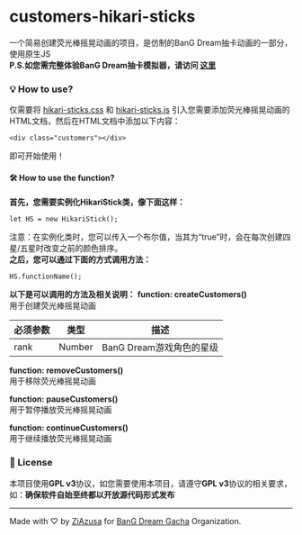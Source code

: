# customers-hikari-sticks
一个简易创建荧光棒摇晃动画的项目，是仿制的BanG Dream抽卡动画的一部分，使用原生JS<br>
<b>P.S.如您需完整体验BanG Dream抽卡模拟器，请访问 [这里](https://bangdream-gacha.animedb.cn/)</b>
### 💡 How to use?
仅需要将 [hikari-sticks.css](https://github.com/banGdream-gacha/customers-hikari-sticks/blob/main/hikari-stick.css) 和 [hikari-sticks.js](https://github.com/banGdream-gacha/customers-hikari-sticks/blob/main/hikari-stick.js) 引入您需要添加荧光棒摇晃动画的HTML文档，然后在HTML文档中添加以下内容：

```
<div class="customers"></div>
```
即可开始使用！
#### 🛠️ How to use the function?
<b>首先，您需要实例化HikariStick类，像下面这样：</b>

```
let HS = new HikariStick();
```
注意：在实例化类时，您可以传入一个布尔值，当其为“true”时，会在每次创建四星/五星时改变之前的颜色排序。<br>
<b>之后，您可以通过下面的方式调用方法：</b>

```
HS.functionName();
```
<b>以下是可以调用的方法及相关说明：</b>
<b>function: createCustomers()</b><br>
用于创建荧光棒摇晃动画

| 必须参数 | 类型 | 描述 |
| --- | --- | --- |
| rank | Number | BanG Dream游戏角色的星级 |

<b>function: removeCustomers()</b><br>
用于移除荧光棒摇晃动画

<b>function: pauseCustomers()</b><br>
用于暂停播放荧光棒摇晃动画

<b>function: continueCustomers()</b><br>
用于继续播放荧光棒摇晃动画

### 📄 License
本项目使用<b>GPL v3</b>协议，如您需要使用本项目，请遵守<b>GPL v3</b>协议的相关要求，如：<b>确保软件自始至终都以开放源代码形式发布</b>

<hr>

Made with ♡ by [ZiAzusa](https://github.com/ZiAzusa) for [BanG Dream Gacha](https://github.com/banGdream-gacha/) Organization.

